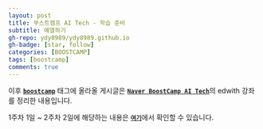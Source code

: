 ```yaml
---
layout: post
title: 부스트캠프 AI Tech - 학습 준비
subtitle: 예열하기 
gh-repo: ydy8989/ydy8989.github.io
gh-badge: [star, follow]
categories: [BOOSTCAMP]
tags: [boostcamp]
comments: true
---
```


이후 [**`boostcamp`**](https://ydy8989.github.io/tags/#boostcamp) 태그에 올라올 게시글은 [**`Naver BoostCamp AI Tech`**](https://boostcamp.connect.or.kr/)의 edwith 강좌를 정리한 내용입니다.

1주차 1일 ~ 2주차 2일에 해당하는 내용은 [**`여기`**](https://github.com/ydy8989/boostcamp)에서 확인할 수 있습니다. 
 